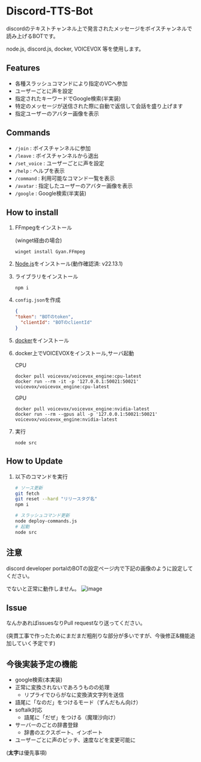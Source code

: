 # Discord-TTS-Bot

discordのテキストチャンネル上で発言されたメッセージをボイスチャンネルで読み上げるBOTです。

node.js, discord.js, docker, VOICEVOX 等を使用します。

## Features

- 各種スラッシュコマンドにより指定のVCへ参加
- ユーザーごとに声を設定
- 指定されたキーワードでGoogle検索(半実装)
- 特定のメッセージが送信された際に自動で返信して会話を盛り上げます
- 指定ユーザーのアバター画像を表示

## Commands

- `/join` : ボイスチャンネルに参加
- `/leave` : ボイスチャンネルから退出
- `/set_voice` : ユーザーごとに声を設定
- `/help` : ヘルプを表示
- `/command` : 利用可能なコマンド一覧を表示
- `/avatar` : 指定したユーザーのアバター画像を表示
- `/google` : Google検索(半実装)

## How to install

1. FFmpegをインストール

    (winget経由の場合)

    ```
    winget install Gyan.FFmpeg
    ```

2. [Node.js](https://nodejs.org/)をインストール(動作確認済: v22.13.1)
3. ライブラリをインストール

   ```
   npm i
   ```

4. `config.json`を作成

    ```json
    {
   "token": "BOTのtoken",
      "clientId": "BOTのclientId"
    }
    ```

5. [docker](https://www.docker.com/)をインストール
6. docker上でVOICEVOXをインストール,サーバ起動

    CPU

    ```docker
    docker pull voicevox/voicevox_engine:cpu-latest
    docker run --rm -it -p '127.0.0.1:50021:50021' voicevox/voicevox_engine:cpu-latest
    ```

    GPU

    ```docker
    docker pull voicevox/voicevox_engine:nvidia-latest
    docker run --rm --gpus all -p '127.0.0.1:50021:50021' voicevox/voicevox_engine:nvidia-latest
    ```

7. 実行

    ```
    node src
    ```

## How to Update

1. 以下のコマンドを実行

    ```sh
    # ソース更新
    git fetch
    git reset --hard "リリースタグ名"
    npm i

    # スラッシュコマンド更新
    node deploy-commands.js
    # 起動
    node src
    ```

## 注意

discord developer portalのBOTの設定ページ内で下記の画像のように設定してください。

でないと正常に動作しません。
![image](https://github.com/user-attachments/assets/42b83ac7-f2f8-4f5d-8569-af75ad0f9b50)

## Issue

  なんかあればissuesなりPull requestなり送ってください。

  (突貫工事で作ったためにまだまだ粗削りな部分が多いですが、今後修正&機能追加していく予定です)

## 今後実装予定の機能

- google検索(本実装)
- 正常に変換されないであろうものの処理
  - リプライでひらがなに変換済文字列を送信
- 語尾に「なのだ」をつけるモード（ずんだもん向け）
- softalk対応
  - 語尾に「だぜ」をつける（魔理沙向け）
- サーバーのごとの辞書登録
  - 辞書のエクスポート、インポート
- ユーザーごとに声のピッチ、速度などを変更可能に

(**太字**は優先事項)
